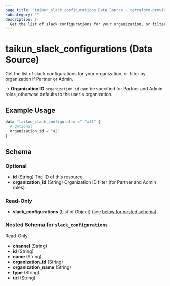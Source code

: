 ```yaml
---
page_title: "taikun_slack_configurations Data Source - terraform-provider-taikun"
subcategory: ""
description: |-
  Get the list of slack configurations for your organization, or filter by organization if Partner or Admin.
---
```


# taikun_slack_configurations (Data Source)

Get the list of slack configurations for your organization, or filter by organization if Partner or Admin.

-> **Organization ID** `organization_id` can be specified for Partner and Admin roles, otherwise defaults to the user's organization.

## Example Usage

```terraform
data "taikun_slack_configurations" "all" {
  # Optional
  organization_id = "42"
}
```

<!-- schema generated by tfplugindocs -->
## Schema

### Optional

- **id** (String) The ID of this resource.
- **organization_id** (String) Organization ID filter (for Partner and Admin roles).

### Read-Only

- **slack_configurations** (List of Object) (see [below for nested schema](#nestedatt--slack_configurations))

<a id="nestedatt--slack_configurations"></a>
### Nested Schema for `slack_configurations`

Read-Only:

- **channel** (String)
- **id** (String)
- **name** (String)
- **organization_id** (String)
- **organization_name** (String)
- **type** (String)
- **url** (String)


